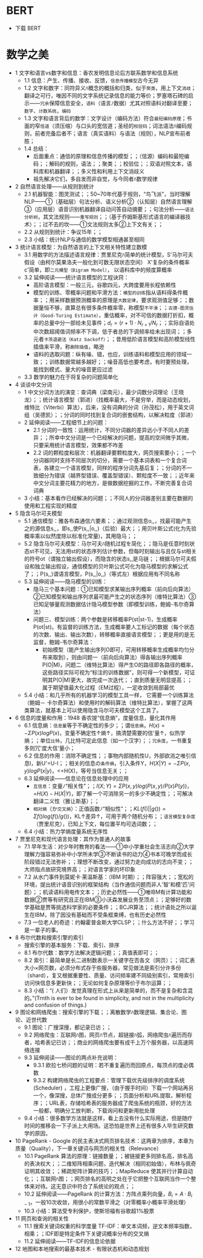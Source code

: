 
# BERT

- 下载 BERT


# 数学之美

- 1 文字和语言vs数字和信息：香农发明信息论后方联系数学和信息系统
  - 1.1 信息：产生、传播、接收、反馈，`信息传播模型`古今无异
  - 1.2 文字和数字：同符异义ﾊ概念的概括和归类，似于`聚类`，用上下文`消歧`；翻译之可行，唯因不同的文字系统记录信息的能力等价；罗塞塔石碑的启示——`冗余`保障信息安全，`语料`（语言ﾉ数据）尤其对照语料对翻译至要；`数字`、`计数系统`，`编码`
  - 1.3 文字和语言背后的数学：文字设计（编码方法）符合`最短编码原理`；书面的窄`信道`（须压缩）与口头的宽信道；圣经的`校验码`；词法语法ﾊ编码规则，前者完备后者不；语言（真实语料）与语法（规则），NLP宣布前者胜；
  - 1.4 总结：
    - 后面重点：通信的原理和信息传播的模型；；（信源）编码和最短编码；；解码的规则，语法；；聚类；；校验位；；双语对照文本，语料库和机器翻译；；多义性和利用上下文消歧义
    - 祖先解决它们，多自发而非自觉，与今同者ﾊ数学规律
- 2 自然语言处理——从规则到统计
  - 2.1 机器智能：图灵测试；；50~70年代基于规则，“鸟飞派”，当时理解NLP——①（基础层）句法分析、语义分析②（认知层）自然语言理解③（应用层）语音识别机器翻译自动问答自动摘要；；句法分析——`语法分析树`，其文法规则——`重写规则`；；（基于乔姆斯基形式语言的编译器技术）；；过不去的坎——①文法规则太多②上下文有关；；
  - 2.2 从规则到统计：争议15年；；
  - 2.3 小结：统计NLP与通信的数学模型相通甚至相同
- 3 统计语言模型：为自然语言的上下文相关特性建立数模
  - 3.1 用数学的方法描述语言规律：贾里尼克ﾊ简单的统计模型，S'马尔可夫假设（由柯尔莫果洛夫一般化到可数无限状态空间） X'复杂的条件概率 c'简单，即`二元模型（Bigram Model）`， 以语料库中的频度算概率
  - 3.2 延伸阅读——统计语言模型的工程诀窍：
    - 高阶语言模型：一般三元，谷歌四元，大跨度要用长程依赖性
    - 模型的训练、零概率问题和平滑方法：`模型的训练`指从语料得条件概率；；用采样数据预测概率的原理是`大数定律`，要求观测值足够；；数据量恒不够，直算总有很多条件概率零，称模型`不平滑`；；`古德-图灵估计（Good-Turing Estimate）`，重估概率，对不可信的数据打折扣，概率的总量中分一部给未见事件；$d_r = (r+1) · N_{r+1} / N_r$；；实际自语处中次数超阈值词频率不下调，低于者总的下调频率给未出现词；；多元者`卡茨退避法（Katz backoff）`；；昔用低阶语言模型和高阶模型线性插值来平滑，称`删除插值`，略逊
    - 语料的选取问题：纵有噪、错，也应，训练语料和模型应用的领域一致；；训练数据常越多越好；；噪音高低也要考虑，有时要预处理，能找到模式、量大的噪音更应过滤
  - 3.3 数学的魅力在于将复杂的问题简单化
- 4 谈谈中文分词
  - 1 中文分词方法的演变：查词典（梁南元），最少词数分词理论（王晓龙）；；统计语言模型（郭进）（找概率最大，不是穷举，而是动态规划，维特比（Viterbi）算法），后来，没有词典的分词（孙茂松），用于英文词组（吴德凯）；；分词的同时找到复合词的嵌套结构，以解决粒度（郭进）
  - 2 延伸阅读——工程细节上的问题：
    - 2.1 分词的一致性：运用统计，不同分词器的差异远小于不同人的差异；；所幸中文分词是一个已经解决的问题，提高的空间微乎其微，只要采用统计语言模型，效果都不咋差
    - 2.2 词的颗粒度和层次：机器翻译要颗粒度大，网页搜索要小；；一个分词器同时支持不同层次的切分，需要一个基本词表和一个复合词表，各建立一个语言模型，同样的程序分词先基后复；；分词的不一致细分为错误（越界型错误、覆盖型错误）、颗粒度不一致；；近年来中文分词主要花精力的地方，是做数据挖掘的工作，不断完善复合词词典
  - 3 小结：基本看作已经解决的问题；；不同人的分词器差别主要在数据的使用和工程实现的精度
- 5 隐含马尔可夫模型
  - 5.1 通信模型：雅各布森通信六要素；；通过观测信息o,,，找最可能产生之的源信息s,,，即s,,使P(s,,|o,,)（后验）最大；；用贝叶斯公式(化为先验概率乘以似然度除以标准化常量)，其用隐马；；
  - 5.2 隐含马尔可夫模型：马尔可夫ﾊ随机过程を简化；；隐马是任意时刻状态st不可见，无法用st的状态序列估计参数，但每时刻输出与且仅与st相关的符号ot（谓独立输出假设），而隐含的状态s,,是马链；；根据马尔可夫假设和独立输出假设，通信模型的贝叶斯公式可化为隐马模型的求解公式了；；P(s,,)谓语言模型，P(s,,|o,,)（等式左）根据应用有不同名称
  - 5.3 延伸阅读——隐马模型的训练：
    - 隐马三个基本问题：①已知模型求某输出序列概率（前向后向算法）②已知模型和输出序列求最可能产生之的状态序列（维特比算法）③已知足够量观测数据估计隐马模型参数（即模型训练，鲍姆-韦尔奇算法）
    - 问题三、模型训练：两个参数是转移概率P(st|st-1)，生成概率P(ot|st)。有监督的训练方法，生成概率要人工标记的数据（每个状态的次数、输出、输出次数），转移概率直接语言模型；；更是用的是无监督，鲍姆-韦尔奇算法：
      - 初始模型（能产生输出序列O即可，可用转移概率生成概率均匀分布来取到），则由问题一（前向后向算法）得各输出序列概率P(O|M)，问题二（维特比算法）得产生O的路径即各路径的概率，这些路径实际可视为“标注的训练数据”，则可得一个新模型，可证明其P(O|M)更大，故完成一次迭代；；直到质量无明显提高；；属于期望值最大化过程（EM过程），一定收敛到局部最优
  - 5.4 小结：和几乎所有的机器学习的模型工具一样， 它需要一个训练算法（鲍姆－ 卡尔奇算法）和使用时的解码算法（维特比算法），掌握了这两类算法，就基本上可以使用隐含马尔可夫模型这个工具了。
- 6 信息的度量和作用：1948 香农提“信息熵”，度量信息，量化其作用
  - 6.1 信息熵：`信息量`等于不确定性的多少；；谓`信息熵`，$H(x)=-ΣP(x)logP(x)$，变量不确定性↑熵↑，搞清楚需要的信'量↑，似热学熵；；单位`比特`，几比特可定此信息（如一个汉字）；；`冗余度`，一书重复多则冗'度大信'量小；
  - 6.2 信息的作用：消除不确定性；；事物内部随机性U，外部欲消之唯引信息I，新U'=U-I；；相关的信息の`条件熵`，引入条件Y，$H(X|Y)=-Σ P(x,y) logP(x|y)$，<=H(X)，等号当信息无关；；
  - 6.3 延伸阅读——信息论在信息处理中的应用
    - `互信息`：变量ﾉ“相关性”；；$I(X;Y)=Σ P(x,y) log(P(x,y)/P(x)P(y))$，=$H(X)-H(X|Y)$，即了解一个可消除另一的多少不确定性；；可解决翻译二义性（雅让斯基）；；
    - `相对熵`（か`交叉熵`）：正值函数ﾉ“相似性”；；$KL(f()||g())=Σ f() log(f()/g())$，KL↑差异↑，可用于两个随机分布；；`语言模型复杂度`（贾里尼克），已知上下文，每位置平均可选词数；；
  - 6.4 小结：热力学熵度量系统无序性
- 7 贾里尼克和现代语言处理：其作为普通人的故事
  - 7.1 早年生活：对少年时教育的看法——①中小学重社会生活志向②大学理解力强容易弥补中小学所未学③不断读书的动力④书本可晚学而成长阶段错过无法弥补；；理想不断改变，通过努力走向成功的志向不变；；大师指点故研究境界高；；对语言学家的坏印象
  - 7.2 从水门事件到莫妮卡·莱温斯基：（IBM 时期）；；阵容强大；；宽松的环境，提出统计语音识别的框架结构（当作通信问题而非人'智'和模'匹'问题）；；机读语料用电传文本；；历史必然性——①唯IBM有计算功能和数据②贾等有研究且正在IBM③小沃森发展业务至顶点；；足够好的数学基础是贾等挑选科学家的必要条件；；BCJR算法；；统计语处之所以诞生在IBM，除了因没有基础而不受条框束缚，也有历史必然性
  - 7.3 一位老人的奇迹：约翰霍普金斯大学CLSP；；什么方法不好；；学习是一辈子的事。
- 8 布尔代数和搜索引擎的索引
  - 搜索引擎的基本服务：下载、索引、排序
  - 8.1 布尔代数：数学方法解决逻辑问题；；真值表即可；；
  - 8.2 索引：最简单是长二进制数表示一关键字在否各文（网页）；；词汇表大小×网页数，必须分布式存于些服务器，常见做法是索引分许多份（shard），复又根据重要性、质量、访问频率建不同级别索引，常用索引访问快信息多更新快；；无论如何复杂原理等价于布尔运算；；
  - 8.3 小结：“( 人们）发觉真理在形式上从来是简单的，而不是复杂和含混的。”(Trnth is ever to be found in simplicity, and not in the multiplicity and confusion of things.)
- 9 图论和网络爬虫：搜索引擎的下载；；离散数学ﾊ数理逻辑、集合论、图论、近世代数
  - 9.1 图论：广搜深搜，都记录已访；；
  - 9.2 网络爬虫：互联网ﾊ图，网页ﾊ节点，超链接ﾊ弧，网络爬虫ﾊ遍历而存者，哈希表记已访；；商业的网络爬虫要有成千上万个服务器，以高速网络连接
  - 9.3 延伸阅读——图论的两点补充说明：
    - 9.3.1 欧拉七桥问题的证明：若不重复遍历而回原点，每顶点的度必偶数
    - 9.3.2 构建网络爬虫的工程要点：管理下载优先级排序的调度系统(Scheduler) ，工程上更像广搜，（由于握手时间）下载一个网站再另一个，像深搜，总体广搜成分更多；；页面分析和URL提取，解析程序；；URL表，存储哈希表的服务器成了爬虫系统的瓶颈，好的方法一般都，明确分工放判断，下载询问和更新用批处理
  - 9.4 小结：很多数学方法就是这样，看上去没有什么实际用途，但是随疗时间的推移会一下子派上大用场。这恐怕是世界上还有很多人毕生研究数学的原因， 
- 10 PageRank - Google 的民主表决式网页排名技术：这两章为排序，本章为质量（Quality），下一章关键词与网页的相关性（Relevance）
  - 10.1 PageRank 算法的原理：链接数量；；被链接更多则排名高，排名高的表决权大；；二维矩阵相乘问题，迭代解决（相同初始值），布林与佩奇证明其收敛；；稀疏矩阵计算的技巧；；MapReduce 使其并行计算自动化；；互联网ﾊ图；；网页排名的高明之处在于它把整个互联网当作一个整体来对待。这无意识中符合了系统论的观点；；
  - 10.2 延伸阅读——PageRank 的计算方法：方阵点乘列向量，$B_i=A·B_{i-1}$，一般10次收敛，用很小的常数平滑之（对零概率小概率平滑处理）
  - 10.3 小结：算法受专利保护，使斯坦福有谷歌超1%股票
- 11 网页和查询的相关性
  - 11.1 搜索关键词权重的科学度量 TF-IDF：单文本词频，逆文本频率指数，相乘；；IDF即是特定条件下关键词概率分布的交叉熵
  - 11.2 延伸阅读——TF-IDF的信息论依据
- 12 地图和本地搜索的最基本技术 - 有限状态机和动态规划